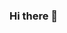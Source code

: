### Hi there 👋

<!--
**LimadevOne/LimadevOne** is a ✨ _special_ ✨ repository because its `README.md` (this file) appears on your GitHub profile.

Here are some ideas to get you started:

- 🔭 I’m currently working on In front end projects...
- 🌱 I’m currently learning about new languges of programing like Python, or JS...
- 👯 I’m looking to collaborate on projects of HTML,CSS  , webscraping too...
- 🤔 I’m looking for help with programing, networks  and cloud ...
- 💬 Ask me about the universe and why the world was made for two...
- 📫 How to reach me: (meet me) ...
- 😄 Pronouns: she/her ...
- ⚡ Fun fact: I love sports and travel ...

-->

